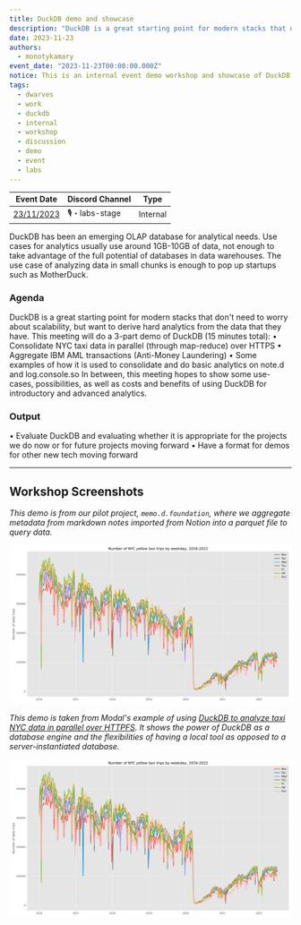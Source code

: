 ```yaml
---
title: DuckDB demo and showcase
description: "DuckDB is a great starting point for modern stacks that don't need to worry about scalability, but want to derive hard analytics from the data that they have. This meeting will do a 3-part demo of DuckDB (15 minutes total): • Consolidate NYC taxi data in parallel (through map-reduce) over HTTPS • Aggregate IBM AML transactions (Anti-Money Laundering) • Some examples of how it is used to consolidate and do basic analytics on note.d and log.console.so"
date: 2023-11-23
authors:
  - monotykamary
event_date: "2023-11-23T00:00:00.000Z"
notice: This is an internal event demo workshop and showcase of DuckDB for evaluation and use for data science and analytical use-cases at our company.
tags:
  - dwarves
  - work
  - duckdb
  - internal
  - workshop
  - discussion
  - demo
  - event
  - labs
---
```


| Event Date                                                                                                                                                                                                                                                                                                                                                                                                                                                                                                                                                                                                                                                                                                                                                                                                    | Discord Channel | Type     |
| ------------------------------------------------------------------------------------------------------------------------------------------------------------------------------------------------------------------------------------------------------------------------------------------------------------------------------------------------------------------------------------------------------------------------------------------------------------------------------------------------------------------------------------------------------------------------------------------------------------------------------------------------------------------------------------------------------------------------------------------------------------------------------------------------------------- | --------------- | -------- |
| <a href="http://www.google.com/calendar/event?action=TEMPLATE&text=DuckDB%20demo%20and%20showcase&dates=20231130T090000Z/20231130T103000Z&details=DuckDB%20is%20a%20great%20starting%20point%20for%20modern%20stacks%20that%20don't%20need%20to%20worry%20about%20scalability,%20but%20want%20to%20derive%20hard%20analytics%20from%20the%20data%20that%20they%20have.%20This%20meeting%20will%20do%20a%203-part%20demo%20of%20DuckDB%20(15%20minutes%20total):%0A•%20Consolidate%20NYC%20taxi%20data%20in%20parallel%20(through%20map-reduce)%20over%20HTTPS%0A•%20Aggregate%20IBM%20AML%20transactions%20(Anti-Money%20Laundering)%0A•%20Some%20examples%20of%20how%20it%20is%20used%20to%20consolidate%20and%20do%20basic%20analytics%20on%20note.d%20and%20log.console.so&location=Online">23/11/2023</a> | 🎙・labs-stage  | Internal |

DuckDB has been an emerging OLAP database for analytical needs. Use cases for analytics usually use around 1GB-10GB of data, not enough to take advantage of the full potential of databases in data warehouses. The use case of analyzing data in small chunks is enough to pop up startups such as MotherDuck.

### Agenda

DuckDB is a great starting point for modern stacks that don't need to worry about scalability, but want to derive hard analytics from the data that they have. This meeting will do a 3-part demo of DuckDB (15 minutes total):
• Consolidate NYC taxi data in parallel (through map-reduce) over HTTPS
• Aggregate IBM AML transactions (Anti-Money Laundering)
• Some examples of how it is used to consolidate and do basic analytics on note.d and log.console.so
In between, this meeting hopes to show some use-cases, possibilities, as well as costs and benefits of using DuckDB for introductory and advanced analytics.

### Output

• Evaluate DuckDB and evaluating whether it is appropriate for the projects we do now or for future projects moving forward
• Have a format for demos for other new tech moving forward

---

## Workshop Screenshots

_This demo is from our pilot project, `memo.d.foundation`, where we aggregate metadata from markdown notes imported from Notion into a parquet file to query data._

![](assets/2023-november-forward-engineering_forward-engineering-november-2023_november-forward-engineering-2023-20231130165019170.webp)

_This demo is taken from Modal's example of using [DuckDB to analyze taxi NYC data in parallel over HTTPFS](https://modal.com/docs/examples/duckdb_nyc_taxi). It shows the power of DuckDB as a database engine and the flexibilities of having a local tool as opposed to a server-instantiated database._

![](assets/2023-november-forward-engineering_forward-engineering-november-2023_november-forward-engineering-2023-20231130165019170.webp)

